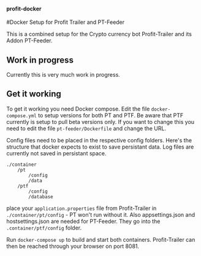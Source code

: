 #### profit-docker

#Docker Setup for Profit Trailer and PT-Feeder

This is a combined setup for the Crypto currency bot Profit-Trailer and its Addon PT-Feeder.

## Work in progress

Currently this is very much work in progress.

## Get it working

To get it working you need Docker compose. Edit the file `docker-compose.yml` to setup versions for both PT and PTF. Be aware that PTF currently is setup to pull beta versions only. If you want to change this you need to edit the file `pt-feeder/Dockerfile` and change the URL.

Config files need to be placed in the respective config folders. Here's the structure that docker expects to exist to save persistant data. Log files are currently not saved in persistant space.

```
./container
    /pt
        /config
        /data
    /ptf
        /config
        /database
```

place your `application.properties` file from Profit-Trailer in `./container/pt/config` - PT won't run without it. Also appsettings.json and hostsettings.json are needed for PT-Feeder. They go into the `.container/ptf/config` folder.

Run `docker-compose up` to build and start both containers. Profit-Trailer can then be reached through your browser on port 8081.